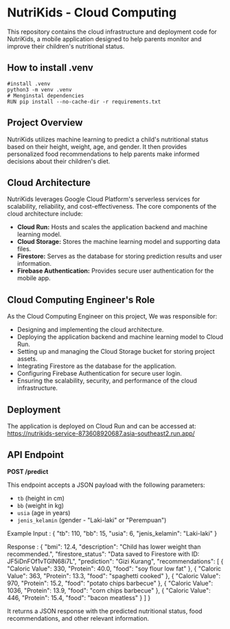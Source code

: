 # NutriKids - Cloud Computing

This repository contains the cloud infrastructure and deployment code for NutriKids, a mobile application designed to help parents monitor and improve their children's nutritional status.

## How to install .venv
```
#install .venv
python3 -m venv .venv
# Menginstal dependencies
RUN pip install --no-cache-dir -r requirements.txt
```

## Project Overview

NutriKids utilizes machine learning to predict a child's nutritional status based on their height, weight, age, and gender. It then provides personalized food recommendations to help parents make informed decisions about their children's diet.

## Cloud Architecture

NutriKids leverages Google Cloud Platform's serverless services for scalability, reliability, and cost-effectiveness. The core components of the cloud architecture include:

* **Cloud Run:**  Hosts and scales the application backend and machine learning model.
* **Cloud Storage:** Stores the machine learning model and supporting data files.
* **Firestore:**  Serves as the database for storing prediction results and user information.
* **Firebase Authentication:**  Provides secure user authentication for the mobile app.

## Cloud Computing Engineer's Role

As the Cloud Computing Engineer on this project, We was responsible for:

* Designing and implementing the cloud architecture.
* Deploying the application backend and machine learning model to Cloud Run.
* Setting up and managing the Cloud Storage bucket for storing project assets.
* Integrating Firestore as the database for the application.
* Configuring Firebase Authentication for secure user login.
* Ensuring the scalability, security, and performance of the cloud infrastructure.

## Deployment

The application is deployed on Cloud Run and can be accessed at:
https://nutrikids-service-873608920687.asia-southeast2.run.app/

## API Endpoint

**POST /predict**

This endpoint accepts a JSON payload with the following parameters:

* `tb` (height in cm)
* `bb` (weight in kg)
* `usia` (age in years)
* `jenis_kelamin` (gender - "Laki-laki" or "Perempuan")

Example Input :
{
  "tb": 110,
  "bb": 15,
  "usia": 6,
  "jenis_kelamin": "Laki-laki" 
}

Response :
{
    "bmi": 12.4,
    "description": "Child has lower weight than recommended.",
    "firestore_status": "Data saved to Firestore with ID: JF5iDnFOf1vTGlN68i7L",
    "prediction": "Gizi Kurang",
    "recommendations": [
        {
            "Caloric Value": 330,
            "Protein": 40.0,
            "food": "soy flour low fat"
        },
        {
            "Caloric Value": 363,
            "Protein": 13.3,
            "food": "spaghetti cooked"
        },
        {
            "Caloric Value": 970,
            "Protein": 15.2,
            "food": "potato chips barbecue"
        },
        {
            "Caloric Value": 1036,
            "Protein": 13.9,
            "food": "corn chips barbecue"
        },
        {
            "Caloric Value": 446,
            "Protein": 15.4,
            "food": "bacon meatless"
        }
    ]
}


It returns a JSON response with the predicted nutritional status, food recommendations, and other relevant information.
